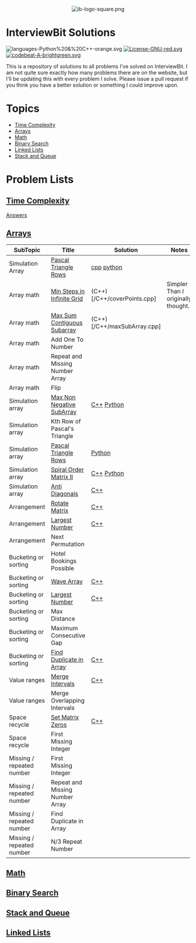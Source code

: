 <p align="center">
<img src="img/ib-logo-square.png" alt="ib-logo-square.png">
</p>

# InterviewBit Solutions

![languages-Python%20&%20C++-orange.svg](https://img.shields.io/badge/languages-Python%20&%20C++-orange.svg) [![License-GNU-red.svg](https://img.shields.io/badge/License-GNU-red.svg)](https://img.shields.io/badge/License-GNU-red.svg) [![codebeat-A-brightgreen.svg](https://img.shields.io/badge/codebeat-A-brightgreen.svg)](https://codebeat.co/projects/github-com-alex-keyes-interviewbit) 

This is a repository of solutions to all problems I've solved on InterviewBit. I am not quite sure exactly how many problems there are on the website, but I'll be updating this with every problem I solve. Please issue a pull request if you think you have a better solution or something I could improve upon.

# Topics

*   [Time Complexity](https://github.com/Alex-Keyes/InterviewBit#Time+Complexity)
*   [Arrays](https://github.com/Alex-Keyes/InterviewBit#Arrays)
*   [Math](https://github.com/Alex-Keyes/InterviewBit#Math)
*   [Binary Search](https://github.com/Alex-Keyes/InterviewBit#Binary+Search)
*   [Linked Lists](https://github.com/Alex-Keyes/InterviewBit#Linked+Lists)
*   [Stack and Queue](https://github.com/Alex-Keyes/InterviewBit#Stack+and+Queue)

# Problem Lists
## [Time Complexity](https://www.interviewbit.com/courses/programming/topics/time-complexity/)
[Answers](https://github.com/Alex-Keyes/InterviewBit/blob/master/timeComplexity.md)

## [Arrays](https://www.interviewbit.com/courses/programming/topics/arrays)
| SubTopic | Title | Solution | Notes |
| ---      | ---   | ---      | ---   |
| Simulation Array          | [Pascal Triangle Rows](https://www.interviewbit.com/problems/pascal-triangle-rows/) | [cpp](./C++/generatePascal.cpp) [python](./Python/generatePascal.py) |
| Array math                | [Min Steps in Infinite Grid](https://www.interviewbit.com/problems/min-steps-in-infinite-grid/)   | (C++)[/C++/coverPoints.cpp]                                        | Simpler Than I originally thought. |
| Array math                | [Max Sum Contiguous Subarray](https://www.interviewbit.com/problems/max-sum-contiguous-subarray/) | (C++)[/C++/maxSubArray.cpp]                                        |                                    |
| Array math                | Add One To Number                                                                                 |                                                                    |                                    |
| Array math                | Repeat and Missing Number Array                                                                   |                                                                    |                                    |
| Array math                | Flip                                                                                              |                                                                    |                                    |
| Simulation array          | [Max Non Negative SubArray](https://www.interviewbit.com/problems/max-non-negative-subarray/)     | [C++](/C++/maxSet.cpp) [Python](file:Python/maxSet.py)             |                                    |
| Simulation array          | Kth Row of Pascal's Triangle                                                                      |                                                                    |                                    |
| Simulation array          | [Pascal Triangle Rows](https://www.interviewbit.com/problems/pascal-triangle-rows/)               | [Python](/Python/generatePascal.py)                                |                                    |
| Simulation array          | [Spiral Order Matrix II](https://www.interviewbit.com/problems/spiral-order-matrix-ii/)           | [C++](/C++/generateMatrix.cpp) [Python](/Python/generateMatrix.py) |                                    |
| Simulation array          | [Anti Diagonals](https://www.interviewbit.com/problems/anti-diagonals/)                           | [C++](/C++/diagonal.cpp)                                           |                                    |
| Arrangement               | [Rotate Matrix](https://www.interviewbit.com/problems/rotate-matrix/)                             | [C++](/C++/rotate.cpp)                                             |                                    |
| Arrangement               | [Largest Number](https://www.interviewbit.com/problems/largest-number/)                           | [C++](C++/largestNum.cpp)                                          |                                    |
| Arrangement               | Next Permutation                                                                                  |                                                                    |                                    |
| Bucketing or sorting      | Hotel Bookings Possible                                                                           |                                                                    |                                    |
| Bucketing or sorting      | [Wave Array](https://www.interviewbit.com/problems/wave-array/)                                   | [C++](/C++/wave.cpp)                                               |                                    |
| Bucketing or sorting      | [Largest Number]([https://www.interviewbit.com/problems/largest-number/)                          | [C++](/C++/largestNum.cpp)                                         |                                    |
| Bucketing or sorting      | Max Distance                                                                                      |                                                                    |                                    |
| Bucketing or sorting      | Maximum Consecutive Gap                                                                           |                                                                    |                                    |
| Bucketing or sorting      | [Find Duplicate in Array](https://www.interviewbit.com/problems/find-duplicate-in-array/)         | [C++](/C++/repeatedNum.cpp)                                        |                                    |
| Value ranges              | [Merge Intervals](https://www.interviewbit.com/problems/merge-intervals/)                         | [C++](/C++/mergeIntervals.cpp)                                     |                                    |
| Value ranges              | Merge Overlapping Intervals                                                                       |                                                                    |                                    |
| Space recycle             | [Set Matrix Zeros](https://www.interviewbit.com/problems/set-matrix-zeros/)                       | [C++](/C++/setMatrixZeros.cpp)                                     |                                    |
| Space recycle             | First Missing Integer                                                                             |                                                                    |                                    |
| Missing / repeated number | First Missing Integer                                                                             |                                                                    |                                    |
| Missing / repeated number | Repeat and Missing Number Array                                                                   |                                                                    |                                    |
| Missing / repeated number | Find Duplicate in Array                                                                           |                                                                    |                                    |
| Missing / repeated number | N/3 Repeat Number                                                                                 |                                                                    |                                    |
## [Math](http://interviewbit.com/courses/programming/topics/math/)
## [Binary Search](https://www.interviewbit.com/courses/programming/topics/binary-search/)
## [Stack and Queue](https://www.interviewbit.com/courses/programming/topics/stacks-and-queues/)
## [Linked Lists](https://www.interviewbit.com/courses/programming/topics/linked-lists/)
